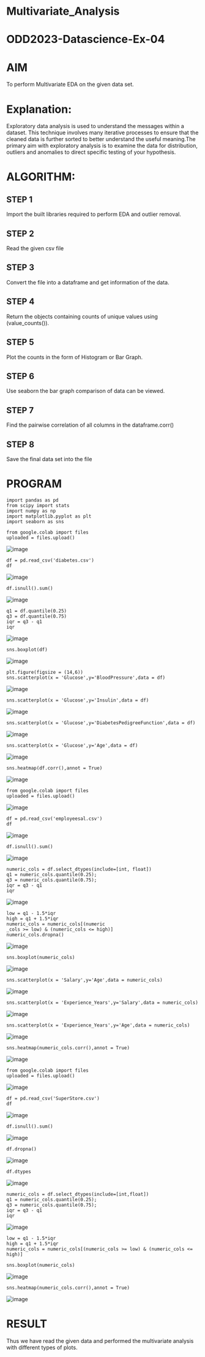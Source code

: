 # Multivariate_Analysis
# ODD2023-Datascience-Ex-04
# AIM
To perform Multivariate EDA on the given data set.

# Explanation:
Exploratory data analysis is used to understand the messages within a dataset. This technique involves many iterative processes to ensure that the cleaned data is further sorted to better understand the useful meaning.The primary aim with exploratory analysis is to examine the data for distribution, outliers and anomalies to direct specific testing of your hypothesis.

# ALGORITHM:
## STEP 1
Import the built libraries required to perform EDA and outlier removal.

## STEP 2
Read the given csv file

## STEP 3
Convert the file into a dataframe and get information of the data.

## STEP 4
Return the objects containing counts of unique values using (value_counts()).

## STEP 5
Plot the counts in the form of Histogram or Bar Graph.

## STEP 6
Use seaborn the bar graph comparison of data can be viewed.

## STEP 7
Find the pairwise correlation of all columns in the dataframe.corr()

## STEP 8
Save the final data set into the file

# PROGRAM
```
import pandas as pd
from scipy import stats
import numpy as np
import matplotlib.pyplot as plt
import seaborn as sns
```
```
from google.colab import files
uploaded = files.upload()
```
![image](https://github.com/Poojariyaa/Multivariate_Analysis/assets/127511817/9c4857c4-2d6e-4bd0-91f7-f9221790176e)

```
df = pd.read_csv('diabetes.csv')
df
```
![image](https://github.com/Poojariyaa/Multivariate_Analysis/assets/127511817/7c2e3113-87ea-4f44-aca1-8d38731a405a)

```
df.isnull().sum()
```
![image](https://github.com/Poojariyaa/Multivariate_Analysis/assets/127511817/71665b6c-2770-4964-baf3-1032b9014511)

```
q1 = df.quantile(0.25)
q3 = df.quantile(0.75)
iqr = q3 - q1
iqr
```
![image](https://github.com/Poojariyaa/Multivariate_Analysis/assets/127511817/e662aab8-4741-4849-96f0-bebbfd1d5b88)

```
sns.boxplot(df)
```
![image](https://github.com/Poojariyaa/Multivariate_Analysis/assets/127511817/143d035a-b207-4fcf-9390-e7fd018028da)

```
plt.figure(figsize = (14,6))
sns.scatterplot(x = 'Glucose',y='BloodPressure',data = df)
```
![image](https://github.com/Poojariyaa/Multivariate_Analysis/assets/127511817/e9d6a2c7-774c-4885-b653-7cbb75dfa3f8)

```
sns.scatterplot(x = 'Glucose',y='Insulin',data = df)
```
![image](https://github.com/Poojariyaa/Multivariate_Analysis/assets/127511817/e6e48f39-bada-4b3a-a702-01c3e8596f8e)

```
sns.scatterplot(x = 'Glucose',y='DiabetesPedigreeFunction',data = df)
```
![image](https://github.com/Poojariyaa/Multivariate_Analysis/assets/127511817/87538ada-7685-4eff-b588-64cfbc537907)

```
sns.scatterplot(x = 'Glucose',y='Age',data = df)
```
![image](https://github.com/Poojariyaa/Multivariate_Analysis/assets/127511817/a1ddf5ad-2409-4ba5-97f9-3ecb968a36d3)

```
sns.heatmap(df.corr(),annot = True)
```
![image](https://github.com/Poojariyaa/Multivariate_Analysis/assets/127511817/2d2b9ac4-70f5-46df-b942-1502d1ba09a8)

```
from google.colab import files
uploaded = files.upload()
```
![image](https://github.com/Poojariyaa/Multivariate_Analysis/assets/127511817/a5d7de5b-d301-44dc-9487-60740d73ee25)

```
df = pd.read_csv('employeesal.csv')
df
```
![image](https://github.com/Poojariyaa/Multivariate_Analysis/assets/127511817/c760fdbc-bd24-4b0b-bb60-19e797cf8252)

```
df.isnull().sum()
```
![image](https://github.com/Poojariyaa/Multivariate_Analysis/assets/127511817/a37d4a6d-fc05-42a1-82f0-dae8d5284c3e)

```
numeric_cols = df.select_dtypes(include=[int, float])
q1 = numeric_cols.quantile(0.25);
q3 = numeric_cols.quantile(0.75);
iqr = q3 - q1
iqr
```
![image](https://github.com/Poojariyaa/Multivariate_Analysis/assets/127511817/2937a873-3061-4c39-9292-b9c172e6cef1)

```
low = q1 - 1.5*iqr
high = q1 + 1.5*iqr
numeric_cols = numeric_cols[(numeric
_cols >= low) & (numeric_cols <= high)]
numeric_cols.dropna()
```
![image](https://github.com/Poojariyaa/Multivariate_Analysis/assets/127511817/32ebbf24-9edc-4b41-8ad6-d96cb8988cea)

```
sns.boxplot(numeric_cols)
```
![image](https://github.com/Poojariyaa/Multivariate_Analysis/assets/127511817/d4dd0440-5149-465f-9b80-8a4efe3c9b5e)

```
sns.scatterplot(x = 'Salary',y='Age',data = numeric_cols)
```
![image](https://github.com/Poojariyaa/Multivariate_Analysis/assets/127511817/cdb11a3e-14bd-4bcf-b6d0-5b7e8b5c1d3c)

```
sns.scatterplot(x = 'Experience_Years',y='Salary',data = numeric_cols)
```
![image](https://github.com/Poojariyaa/Multivariate_Analysis/assets/127511817/bd3d9fe3-da0b-4c1a-a4ab-3d568ab17c14)

```
sns.scatterplot(x = 'Experience_Years',y='Age',data = numeric_cols)
```
![image](https://github.com/Poojariyaa/Multivariate_Analysis/assets/127511817/2ce56206-80ff-407f-83a5-eae3d3b93089)

```
sns.heatmap(numeric_cols.corr(),annot = True)
```
![image](https://github.com/Poojariyaa/Multivariate_Analysis/assets/127511817/6c1c74fb-6750-4322-8a41-2b5758a20713)

```
from google.colab import files
uploaded = files.upload()
```
![image](https://github.com/Poojariyaa/Multivariate_Analysis/assets/127511817/0c1aa82f-4ae0-429b-b7a8-1a033ed28e4c)

```
df = pd.read_csv('SuperStore.csv')
df
```
![image](https://github.com/Poojariyaa/Multivariate_Analysis/assets/127511817/b7ea5162-9a65-4b86-ba4b-7829cb0972bb)

```
df.isnull().sum()
```
![image](https://github.com/Poojariyaa/Multivariate_Analysis/assets/127511817/ed424f27-6f61-4373-a1cc-3fd5331da6bb)

```
df.dropna()
```
![image](https://github.com/Poojariyaa/Multivariate_Analysis/assets/127511817/2ed399c2-27df-44ed-b6f1-69bac5f3632f)

```
df.dtypes
```
![image](https://github.com/Poojariyaa/Multivariate_Analysis/assets/127511817/0cb3ac70-d369-41f5-8baf-bc4d905cc885)

```
numeric_cols = df.select_dtypes(include=[int,float])
q1 = numeric_cols.quantile(0.25);
q3 = numeric_cols.quantile(0.75);
iqr = q3 - q1
iqr
```
![image](https://github.com/Poojariyaa/Multivariate_Analysis/assets/127511817/4a65488f-1668-490d-b01b-d82f10c1ce66)

```
low = q1 - 1.5*iqr
high = q1 + 1.5*iqr
numeric_cols = numeric_cols[(numeric_cols >= low) & (numeric_cols <= high)]
```
```
sns.boxplot(numeric_cols)
```
![image](https://github.com/Poojariyaa/Multivariate_Analysis/assets/127511817/26fd06bb-99c9-4830-8a41-4e9f7c86a512)

```
sns.heatmap(numeric_cols.corr(),annot = True)
```
![image](https://github.com/Poojariyaa/Multivariate_Analysis/assets/127511817/057fe9ec-a72e-485b-8415-471ea762af94)


# RESULT
Thus we have read the given data and performed the multivariate analysis with different types of plots.





